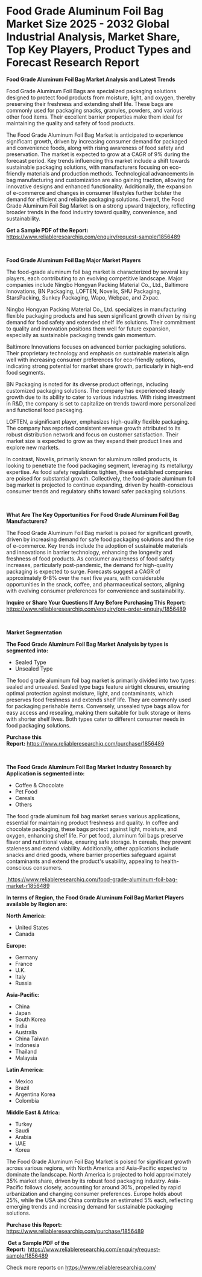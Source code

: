 <p><h1>Food Grade Aluminum Foil Bag Market Size 2025 - 2032 Global Industrial Analysis, Market Share, Top Key Players, Product Types and Forecast Research Report</h1></p><p><strong>Food Grade Aluminum Foil Bag Market Analysis and Latest Trends</strong></p>
<p><p>Food Grade Aluminum Foil Bags are specialized packaging solutions designed to protect food products from moisture, light, and oxygen, thereby preserving their freshness and extending shelf life. These bags are commonly used for packaging snacks, granules, powders, and various other food items. Their excellent barrier properties make them ideal for maintaining the quality and safety of food products.</p><p>The Food Grade Aluminum Foil Bag Market is anticipated to experience significant growth, driven by increasing consumer demand for packaged and convenience foods, along with rising awareness of food safety and preservation. The market is expected to grow at a CAGR of 9% during the forecast period. Key trends influencing this market include a shift towards sustainable packaging solutions, with manufacturers focusing on eco-friendly materials and production methods. Technological advancements in bag manufacturing and customization are also gaining traction, allowing for innovative designs and enhanced functionality. Additionally, the expansion of e-commerce and changes in consumer lifestyles further bolster the demand for efficient and reliable packaging solutions. Overall, the Food Grade Aluminum Foil Bag Market is on a strong upward trajectory, reflecting broader trends in the food industry toward quality, convenience, and sustainability.</p></p>
<p><strong>Get a Sample PDF of the Report:&nbsp;</strong> <a href="https://www.reliableresearchiq.com/enquiry/request-sample/1856489?utm_campaign=2580&utm_medium=2&utm_source=Github&utm_content=ia&utm_term=27032025&utm_id=food-grade-aluminum-foil-bag">https://www.reliableresearchiq.com/enquiry/request-sample/1856489</a></p>
<p>&nbsp;</p>
<p><strong>Food Grade Aluminum Foil Bag Major Market Players</strong></p>
<p><p>The food-grade aluminum foil bag market is characterized by several key players, each contributing to an evolving competitive landscape. Major companies include Ningbo Hongyan Packing Material Co., Ltd., Baltimore Innovations, BN Packaging, LOFTEN, Novelis, SHU Packaging, StarsPacking, Sunkey Packaging, Wapo, Webpac, and Zxpac.</p><p>Ningbo Hongyan Packing Material Co., Ltd. specializes in manufacturing flexible packaging products and has seen significant growth driven by rising demand for food safety and extended shelf life solutions. Their commitment to quality and innovation positions them well for future expansion, especially as sustainable packaging trends gain momentum.</p><p>Baltimore Innovations focuses on advanced barrier packaging solutions. Their proprietary technology and emphasis on sustainable materials align well with increasing consumer preferences for eco-friendly options, indicating strong potential for market share growth, particularly in high-end food segments.</p><p>BN Packaging is noted for its diverse product offerings, including customized packaging solutions. The company has experienced steady growth due to its ability to cater to various industries. With rising investment in R&D, the company is set to capitalize on trends toward more personalized and functional food packaging.</p><p>LOFTEN, a significant player, emphasizes high-quality flexible packaging. The company has reported consistent revenue growth attributed to its robust distribution network and focus on customer satisfaction. Their market size is expected to grow as they expand their product lines and explore new markets.</p><p>In contrast, Novelis, primarily known for aluminum rolled products, is looking to penetrate the food packaging segment, leveraging its metallurgy expertise. As food safety regulations tighten, these established companies are poised for substantial growth. Collectively, the food-grade aluminum foil bag market is projected to continue expanding, driven by health-conscious consumer trends and regulatory shifts toward safer packaging solutions.</p></p>
<p>&nbsp;</p>
<p><strong>What Are The Key Opportunities For Food Grade Aluminum Foil Bag Manufacturers?</strong></p>
<p><p>The Food Grade Aluminum Foil Bag market is poised for significant growth, driven by increasing demand for safe food packaging solutions and the rise of e-commerce. Key trends include the adoption of sustainable materials and innovations in barrier technology, enhancing the longevity and freshness of food products. As consumer awareness of food safety increases, particularly post-pandemic, the demand for high-quality packaging is expected to surge. Forecasts suggest a CAGR of approximately 6-8% over the next five years, with considerable opportunities in the snack, coffee, and pharmaceutical sectors, aligning with evolving consumer preferences for convenience and sustainability.</p></p>
<p><strong>Inquire or Share Your Questions If Any Before Purchasing This Report:</strong> <a href="https://www.reliableresearchiq.com/enquiry/pre-order-enquiry/1856489?utm_campaign=2580&utm_medium=2&utm_source=Github&utm_content=ia&utm_term=27032025&utm_id=food-grade-aluminum-foil-bag">https://www.reliableresearchiq.com/enquiry/pre-order-enquiry/1856489</a></p>
<p>&nbsp;</p>
<p><strong>Market Segmentation</strong></p>
<p><strong>The Food Grade Aluminum Foil Bag Market Analysis by types is segmented into:</strong></p>
<p><ul><li>Sealed Type</li><li>Unsealed Type</li></ul></p>
<p><p>The food grade aluminum foil bag market is primarily divided into two types: sealed and unsealed. Sealed type bags feature airtight closures, ensuring optimal protection against moisture, light, and contaminants, which preserves food freshness and extends shelf life. They are commonly used for packaging perishable items. Conversely, unsealed type bags allow for easy access and resealing, making them suitable for bulk storage or items with shorter shelf lives. Both types cater to different consumer needs in food packaging solutions.</p></p>
<p><strong>Purchase this Report:&nbsp;</strong><a href="https://www.reliableresearchiq.com/purchase/1856489?utm_campaign=2580&utm_medium=2&utm_source=Github&utm_content=ia&utm_term=27032025&utm_id=food-grade-aluminum-foil-bag">https://www.reliableresearchiq.com/purchase/1856489</a></p>
<p>&nbsp;</p>
<p><strong>The Food Grade Aluminum Foil Bag Market Industry Research by Application is segmented into:</strong></p>
<p><ul><li>Coffee & Chocolate</li><li>Pet Food</li><li>Cereals</li><li>Others</li></ul></p>
<p><p>The food grade aluminum foil bag market serves various applications, essential for maintaining product freshness and quality. In coffee and chocolate packaging, these bags protect against light, moisture, and oxygen, enhancing shelf life. For pet food, aluminum foil bags preserve flavor and nutritional value, ensuring safe storage. In cereals, they prevent staleness and extend viability. Additionally, other applications include snacks and dried goods, where barrier properties safeguard against contaminants and extend the product's usability, appealing to health-conscious consumers.</p></p>
<p><a href="https://www.reliableresearchiq.com/food-grade-aluminum-foil-bag-market-r1856489?utm_campaign=2580&utm_medium=2&utm_source=Github&utm_content=ia&utm_term=27032025&utm_id=food-grade-aluminum-foil-bag">&nbsp;https://www.reliableresearchiq.com/food-grade-aluminum-foil-bag-market-r1856489</a></p>
<p><strong>In terms of Region, the Food Grade Aluminum Foil Bag Market Players available by Region are:</strong></p>
<p>
    <p> <strong> North America: </strong>
        <ul>
            <li>United States</li>
            <li>Canada</li>
        </ul>
        </p> 
    <p> <strong> Europe: </strong>
        <ul>
            <li>Germany</li>
            <li>France</li>
            <li>U.K.</li>
            <li>Italy</li>
            <li>Russia</li>
        </ul>
        </p> 
    <p> <strong> Asia-Pacific: </strong>
        <ul>
            <li>China</li>
            <li>Japan</li>
            <li>South Korea</li>
            <li>India</li>
            <li>Australia</li>
            <li>China Taiwan</li>
            <li>Indonesia</li>
            <li>Thailand</li>
            <li>Malaysia</li>
        </ul>
        </p> 
    <p> <strong> Latin America: </strong>
        <ul>
            <li>Mexico</li>
            <li>Brazil</li>
            <li>Argentina Korea</li>
            <li>Colombia</li>
        </ul>
        </p> 
    <p> <strong> Middle East & Africa: </strong>
        <ul>
            <li>Turkey</li>
            <li>Saudi</li>
            <li>Arabia</li>
            <li>UAE</li>
            <li>Korea</li>
        </ul>
    </p>
    </p>
<p><p>The Food Grade Aluminum Foil Bag Market is poised for significant growth across various regions, with North America and Asia-Pacific expected to dominate the landscape. North America is projected to hold approximately 35% market share, driven by its robust food packaging industry. Asia-Pacific follows closely, accounting for around 30%, propelled by rapid urbanization and changing consumer preferences. Europe holds about 25%, while the USA and China contribute an estimated 5% each, reflecting emerging trends and increasing demand for sustainable packaging solutions.</p></p>
<p><strong>Purchase this Report: </strong><a href="https://www.reliableresearchiq.com/purchase/1856489?utm_campaign=2580&utm_medium=2&utm_source=Github&utm_content=ia&utm_term=27032025&utm_id=food-grade-aluminum-foil-bag">https://www.reliableresearchiq.com/purchase/1856489</a></p>
<p>&nbsp;<strong>Get a Sample PDF of the Report:&nbsp;&nbsp;</strong><a href="https://www.reliableresearchiq.com/enquiry/request-sample/1856489?utm_campaign=2580&utm_medium=2&utm_source=Github&utm_content=ia&utm_term=27032025&utm_id=food-grade-aluminum-foil-bag">https://www.reliableresearchiq.com/enquiry/request-sample/1856489</a></p>
<p><strong></strong></p>
<p>Check more reports on <a href="https://www.reliableresearchiq.com/?utm_campaign=2580&utm_medium=2&utm_source=Github&utm_content=ia&utm_term=27032025&utm_id=food-grade-aluminum-foil-bag">https://www.reliableresearchiq.com/</a></p>